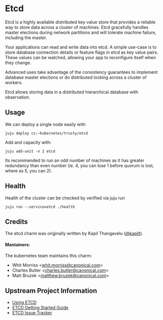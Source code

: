 # Etcd

Etcd is a highly available distributed key value store that provides a reliable
way to store data across a cluster of machines. Etcd gracefully handles master
elections during network partitions and will tolerate machine failure, including
the master.

Your applications can read and write data into etcd. A simple use-case is to
store database connection details or feature flags in etcd as key value pairs.
These values can be watched, allowing your app to reconfigure itself when they
change.

Advanced uses take advantage of the consistency guarantees to implement
database master elections or do distributed locking across a cluster of workers.

Etcd allows storing data in a distributed hierarchical database with observation.

## Usage

We can deploy a single node easily with

    juju deploy cs:~kubernetes/trusty/etcd

Add and capacity with:

    juju add-unit -n 2 etcd

Its recommended to run an odd number of machines as it has greater redundancy than
even number (ie. 4, you can lose 1 before quorum is lost, where as 5, you can 2).



## Health

Health of the cluster can be checked by verified via juju run

    juju run --service=etcd ./health


## Credits

The etcd charm was originally written by Kapil Thangavelu ([@kapilt](https://github.com/kapilt)).

#### Mantainers: 

The kubernetes team maintains this charm:
  - Whit Morriss &lt;whit.morriss@canonical.com&gt;
  - Charles Butler &lt;charles.butler@canonical.com&gt;
  - Matt Bruzek &lt;matthew.bruzek@canonical.com&gt;


## Upstream Project Information

- [Using ETCD](https://coreos.com/using-coreos/etcd/)
- [ETCD Getting Started Guide](https://coreos.com/docs/distributed-configuration/getting-started-with-etcd/)
- [ETCD Issue Tracker](https://github.com/coreos/etcd)

